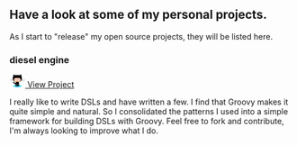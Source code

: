 ## Have a look at some of my personal projects.

As I start to "release" my open source projects, they will be listed here.

### diesel engine 

<a href="https://eyeszack.github.io/diesel-engine"><span><img src="images/octocat-icon.png"/> View Project</span></a>

I really like to write DSLs and have written a few. I find that Groovy makes it quite simple and natural. So I consolidated the patterns I used into a simple framework for building DSLs with Groovy. Feel free to fork and contribute, I'm always looking to improve what I do.

